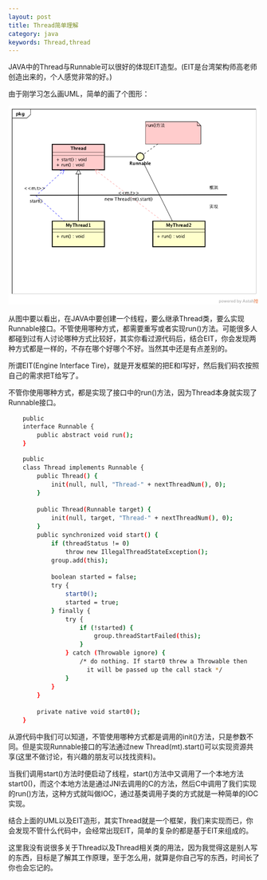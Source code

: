 ```yaml
---
layout: post
title: Thread简单理解
category: java
keywords: Thread,thread
---
```


JAVA中的Thread与Runnable可以很好的体现EIT造型。(EIT是台湾架构师高老师创造出来的，个人感觉非常的好。)
    
由于刚学习怎么画UML，简单的画了个图形：

![Thread](https://raw.githubusercontent.com/MurphyNeo/murphyneo.github.io/master/_posts/java/Thread.png)

从图中要以看出，在JAVA中要创建一个线程，要么继承Thread类，要么实现Runnable接口。不管使用哪种方式，都需要重写或者实现run()方法。可能很多人都碰到过有人讨论哪种方式比较好，其实你看过源代码后，结合EIT，你会发现两种方式都是一样的，不存在哪个好哪个不好。当然其中还是有点差别的。
   
所谓EIT(Engine Interface Tire)，就是开发框架的把E和I写好，然后我们码农按照自己的需求把T给写了。

不管你使用哪种方式，都是实现了接口中的run()方法，因为Thread本身就实现了Runnable接口。

```bash
	public
	interface Runnable {
	    public abstract void run();
	}
```
```bash 
	public
	class Thread implements Runnable {
	    public Thread() {
	        init(null, null, "Thread-" + nextThreadNum(), 0);
	    }
	
	    public Thread(Runnable target) {
	        init(null, target, "Thread-" + nextThreadNum(), 0);
	    }
	    public synchronized void start() {
	        if (threadStatus != 0)
	            throw new IllegalThreadStateException();
	        group.add(this);
	
	        boolean started = false;
	        try {
	            start0();
	            started = true;
	        } finally {
	            try {
	                if (!started) {
	                    group.threadStartFailed(this);
	                }
	            } catch (Throwable ignore) {
	                /* do nothing. If start0 threw a Throwable then
	                  it will be passed up the call stack */
	            }
	        }
	    }
	
	    private native void start0();
	}
```

从源代码中我们可以知道，不管使用哪种方式都是调用的init()方法，只是参数不同。但是实现Runnable接口的写法通过new Thread(mt).start()可以实现资源共享(这里不做讨论，有兴趣的朋友可以找找资料)。

当我们调用start()方法时便启动了线程，start()方法中又调用了一个本地方法start0()，而这个本地方法是通过JNI去调用的C的方法，然后C中调用了我们实现的run()方法，这种方式就叫做IOC，通过基类调用子类的方式就是一种简单的IOC实现。

结合上面的UML以及EIT造形，其实Thread就是一个框架，我们来实现而已，你会发现不管什么代码中，会经常出现EIT，简单的复杂的都是基于EIT来组成的。
    
这里我没有说很多关于Thread以及Thread相关类的用法，因为我觉得这是别人写的东西，目标是了解其工作原理，至于怎么用，就算是你自己写的东西，时间长了你也会忘记的。